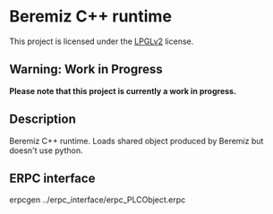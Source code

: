 # Beremiz C++ runtime

This project is licensed under the [LPGLv2](https://www.gnu.org/licenses/old-licenses/lgpl-2.1.en.html) license.

## Warning: Work in Progress

**Please note that this project is currently a work in progress.**

## Description

Beremiz C++ runtime. Loads shared object produced by Beremiz but doesn't use python.

## ERPC interface

erpcgen ../erpc_interface/erpc_PLCObject.erpc